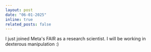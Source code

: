 ```yaml
---
layout: post
date: "06-01-2025"
inline: true
related_posts: false
---
```


I just joined Meta's FAIR as a research scientist. I will be working in dexterous manipulation :)
